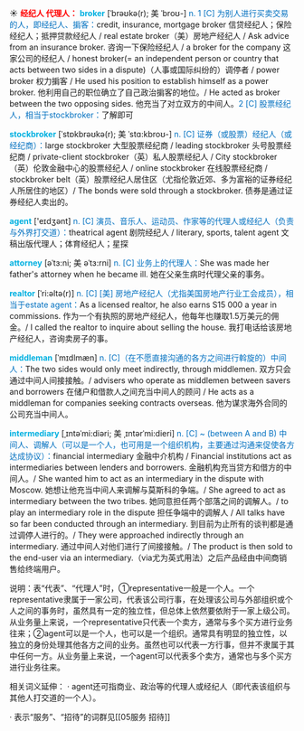 ☀ <font color="red">**经纪人 代理人：**</font>
<font color="sky blue">**broker**</font> [ˈbrəʊkə(r); 美 ˈbroʊ-]
<font color="#0070c0">n. 1 [C] 为别人进行买卖交易的人，即经纪人、掮客：</font>credit, insurance, mortgage broker 信贷经纪人；保险经纪人；抵押贷款经纪人 / real estate broker（美）房地产经纪人 / Ask advice from an insurance broker. 咨询一下保险经纪人 / a broker for the company 这家公司的经纪人 / honest broker(= an independent person or country that acts between two sides in a dispute)（人事或国际纠纷的）调停者 / power broker 权力掮客 / He used his position to establish himself as a power broker. 他利用自己的职位确立了自己政治掮客的地位。/ He acted as broker between the two opposing sides. 他充当了对立双方的中间人。<font color="#0070c0">2 [C] 股票经纪人，相当于stockbroker：</font>了解即可
           
<font color="sky blue">**stockbroker**</font> [ˈstɒkbrəʊkə(r); 美 ˈstɑ:kbroʊ-]
<font color="#0070c0">n. [C] 证券（或股票）经纪人（或经纪商）：</font>large stockbroker 大型股票经纪商 / leading stockbroker 头号股票经纪商 / private-client stockbroker（英）私人股票经纪人 / City stockbroker（英）伦敦金融中心的股票经纪人 / online stockbroker 在线股票经纪商 / stockbroker belt（英）股票经纪人居住区（尤指伦敦近郊、多为富裕的证券经纪人所居住的地区）/ The bonds were sold through a stockbroker. 债券是通过证券经纪人卖出的。

<font color="sky blue">**agent**</font> ['eɪdӡənt] 
<font color="#0070c0">n. [C] 演员、音乐人、运动员、作家等的代理人或经纪人（负责与外界打交道）：</font>theatrical agent 剧院经纪人 / literary, sports, talent agent 文稿出版代理人；体育经纪人；星探
                   
<font color="sky blue">**attorney**</font> [əˈtɜ:ni; 美 əˈtɜ:rni]
<font color="#0070c0">n. [C] 业务上的代理人：</font>She was made her father's attorney when he became ill. 她在父亲生病时代理父亲的事务。
           
<font color="sky blue">**realtor**</font> [ˈri:əltə(r)]
<font color="#0070c0">n. [C] [美] 房地产经纪人（尤指美国房地产行业工会成员），相当于estate agent：</font>As a licensed realtor, he also earns S15 000 a year in commissions. 作为一个有执照的房地产经纪人，他每年也赚取1.5万美元的佣金。/ I called the realtor to inquire about selling the house. 我打电话给该房地产经纪人，咨询卖房子的事。
           
<font color="sky blue">**middleman**</font> [ˈmɪdlmæn]
<font color="#0070c0">n. [C]（在不愿直接沟通的各方之间进行斡旋的）中间人：</font>The two sides would only meet indirectly, through middlemen. 双方只会通过中间人间接接触。/ advisers who operate as middlemen between savers and borrowers 在储户和借款人之间充当中间人的顾问 / He acts as a middleman for companies seeking contracts overseas. 他为谋求海外合同的公司充当中间人。
   
<font color="sky blue">**intermediary**</font> [ˌɪntəˈmi:diəri; 美 ˌɪntərˈmi:dieri]
<font color="#0070c0">n. [C] ~ (between A and B) 中间人、调解人（可以是一个人，也可用是一个组织机构，主要通过沟通来促使各方达成协议）：</font>financial intermediary 金融中介机构 / Financial institutions act as intermediaries between lenders and borrowers. 金融机构充当贷方和借方的中间人。/ She wanted him to act as an intermediary in the dispute with Moscow. 她想让他充当中间人来调解与莫斯科的争端。/ She agreed to act as intermediary between the two tribes. 她同意担任两个部落之间的调解人。/ to play an intermediary role in the dispute 担任争端中的调解人 / All talks have so far been conducted through an intermediary. 到目前为止所有的谈判都是通过调停人进行的。/ They were approached indirectly through an intermediary. 通过中间人对他们进行了间接接触。/ The product is then sold to the end-user via an intermediary.（via尤为英式用法）之后产品经由中间商销售给终端用户。

说明：表“代表”、“代理人”时，①representative一般是一个人。一个representative隶属于一家公司，代表该公司行事，在处理该公司与外部组织或个人之间的事务时，虽然具有一定的独立性，但总体上依然要依附于一家上级公司。从业务量上来说，一个representative只代表一个卖方，通常与多个买方进行业务往来；②agent可以是一个人，也可以是一个组织。通常具有明显的独立性，以独立的身份处理其他各方之间的业务。虽然也可以代表一方行事，但并不隶属于其中任何一方。从业务量上来说，一个agent可以代表多个卖方，通常也与多个买方进行业务往来。

相关词义延伸：
· agent还可指商业、政治等的代理人或经纪人（即代表该组织与其他人打交道的一个人）。

· 表示“服务”、“招待”的词群见[[05服务 招待]]
